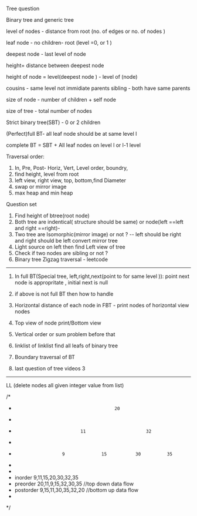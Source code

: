 Tree question

Binary tree and generic tree

level of nodes - 
    distance from root (no. of edges or no. of nodes )

leaf node - no children-
root (level =0, or 1 )

deepest node - last level of node

height= distance between deepest node 

height of node = level(deepest node ) - level of (node)

cousins - same level not immidiate parents
sibling - both have same parents

size of node - number of children + self node

size of tree - total number of nodes

Strict binary tree(SBT) - 0 or 2 children

(Perfect)full BT- all leaf node should be at same level l 

complete BT = SBT + All leaf nodes on level l or l-1 level

Traversal order:
1) In, Pre, Post- Horiz, Vert, Level order, boundry, 
2) find height, level from root 
3) left view, right view, top, bottom,find Diameter
4) swap or mirror image 
5) max heap and min heap



Question set
1) Find height of btree(root node)
2) Both tree are indentical( structure should be same) or node(left ==left and right ==right)-
3) Two tree are Isomorphic(mirror image) or not ? -- left should be right and right should be left
    convert mirror tree 
4) Light source on left then find Left view of tree 
5) Check if two nodes are sibling or not ?
6) Binary tree Zigzag traversal - leetcode
**********************************************************
1) In full BT(Special tree, left,right,next(point to for same level )):
    point next node is appropritate , initial next is null
2) if above is not full BT then how to handle

3) Horizontal distance of each node in FBT - print nodes of horizontal view nodes 
4) Top view of node print/Bottom view

5) Vertical order or sum problem before that
6) linklist of linklist 
find all leafs of binary tree
7) Boundary traversal of BT
8) last question of tree videos 3
**********************************************************
LL (delete nodes all  given integer value from list)



/*
 *                                           20
 *
 *                              11                       32
 *
 *                       9              15           30          35
 *
 *
 * inorder    9,11,15,20,30,32,35
 * preorder   20,11,9,15,32,30,35  //top down data flow
 * postorder  9,15,11,30,35,32,20   //bottom up data flow
 * 
*/